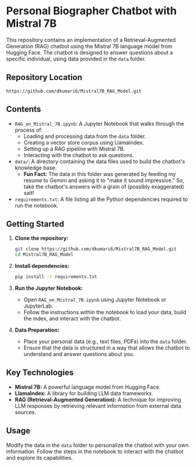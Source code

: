 # Personal Biographer Chatbot with Mistral 7B

This repository contains an implementation of a Retrieval-Augmented Generation (RAG) chatbot using the Mistral 7B language model from Hugging Face. The chatbot is designed to answer questions about a specific individual, using data provided in the `data` folder.

## Repository Location

`https://github.com/dkumari6/Mistral7B_RAG_Model.git`

## Contents

* `RAG_on_Mistral_7B.ipynb`: A Jupyter Notebook that walks through the process of:
    * Loading and processing data from the `data` folder.
    * Creating a vector store corpus using LlamaIndex.
    * Setting up a RAG pipeline with Mistral 7B.
    * Interacting with the chatbot to ask questions.
* `data/`: A directory containing the data files used to build the chatbot's knowledge base.
    * **Fun Fact:** The data in this folder was generated by feeding my resume to Gemini and asking it to "make it sound impressive." So, take the chatbot's answers with a grain of (possibly exaggerated) salt!
* `requirements.txt`: A file listing all the Python dependencies required to run the notebook.

## Getting Started

1.  **Clone the repository:**

    ```bash
    git clone https://github.com/dkumari6/Mistral7B_RAG_Model.git
    cd Mistral7B_RAG_Model
    ```

2.  **Install dependencies:**

    ```bash
    pip install -r requirements.txt
    ```

3.  **Run the Jupyter Notebook:**

    * Open `RAG_on_Mistral_7B.ipynb` using Jupyter Notebook or JupyterLab.
    * Follow the instructions within the notebook to load your data, build the index, and interact with the chatbot.

4.  **Data Preparation:**

    * Place your personal data (e.g., text files, PDFs) into the `data` folder.
    * Ensure that the data is structured in a way that allows the chatbot to understand and answer questions about you.

## Key Technologies

* **Mistral 7B:** A powerful language model from Hugging Face.
* **LlamaIndex:** A library for building LLM data frameworks.
* **RAG (Retrieval-Augmented Generation):** A technique for improving LLM responses by retrieving relevant information from external data sources.

## Usage

Modify the data in the `data` folder to personalize the chatbot with your own information. Follow the steps in the notebook to interact with the chatbot and explore its capabilities.
